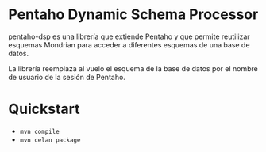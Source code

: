 # Pentaho Dynamic Schema Processor

pentaho-dsp es una librería que extiende Pentaho y que permite reutilizar esquemas Mondrian para acceder a diferentes esquemas de una base de datos.

La librería reemplaza al vuelo el esquema de la base de datos por el nombre de usuario de la sesión de Pentaho.

# Quickstart

- `mvn compile`
- `mvn celan package`
